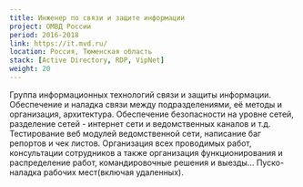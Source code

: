 ```yaml
---
title: Инженер по связи и защите информации
project: ОМВД России
period: 2016-2018
link: https://it.mvd.ru/
location: Россия, Тюменская область
stack: [Active Directory, RDP, VipNet]
weight: 20
---
```


Группа информационных технологий связи и защиты информации.
Обеспечение и наладка связи между подразделениями, её методы и организация, архитектура. Обеспечение безопасности на уровне сетей, разделение сетей - интернет сети и ведомственных каналов и т.д. Тестирование веб модулей ведомственной сети, написание баг репортов и чек листов.
Организация всех проводимых работ, консультации сотрудников а также организация функционирования и распределение работ, командировочные решения и выезды...
Пуско-наладка рабочих мест(включая удаленных).